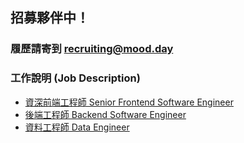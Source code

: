 ## 招募夥伴中！

### 履歷請寄到 recruiting@mood.day

### 工作說明 (Job Description)

* [資深前端工程師 Senior Frontend Software Engineer](Senior_Frontend_Engineer.md)
* [後端工程師 Backend Software Engineer](Backend_Engineer.md)
* [資料工程師 Data Engineer](Data_Engineer.md)

